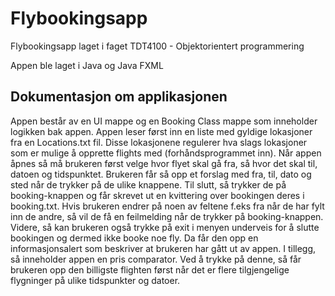 # Flybookingsapp
Flybookingsapp laget i faget TDT4100 - Objektorientert programmering

Appen ble laget i Java og Java FXML

## Dokumentasjon om applikasjonen
Appen består av en UI mappe og en Booking Class mappe som inneholder logikken bak
appen. Appen leser først inn en liste med gyldige lokasjoner fra en Locations.txt fil. Disse
lokasjonene regulerer hva slags lokasjoner som er mulige å opprette flights med
(forhåndsprogrammet inn). Når appen åpnes så må brukeren først velge hvor flyet skal gå
fra, så hvor det skal til, datoen og tidspunktet. Brukeren får så opp et forslag med fra, til,
dato og sted når de trykker på de ulike knappene. Til slutt, så trykker de på booking-knappen
og får skrevet ut en kvittering over bookingen deres i booking.txt. Hvis brukeren endrer på
noen av feltene f.eks fra når de har fylt inn de andre, så vil de få en feilmelding når de
trykker på booking-knappen. Videre, så kan brukeren også trykke på exit i menyen underveis
for å slutte bookingen og dermed ikke booke noe fly. Da får den opp en informasjonsalert
som beskriver at brukeren har gått ut av appen. I tillegg, så inneholder appen en pris
comparator. Ved å trykke på denne, så får brukeren opp den billigste flighten først når det er
flere tilgjengelige flygninger på ulike tidspunkter og datoer.

